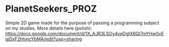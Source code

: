 # PlanetSeekers_PROZ

Simple 2D game made for the purpose of passing a programming subject on my studies.
More details here (polish): https://docs.google.com/document/d/1X_AJR3LSOy4veDgtX6Ql7mYHw0vEqjDxF2hhxjcYbMA/edit?usp=sharing
